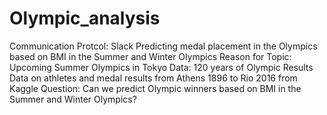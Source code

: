 # Olympic_analysis
Communication Protcol: Slack
Predicting medal placement in the Olympics based on BMI in the Summer and Winter Olympics
Reason for Topic: Upcoming Summer Olympics in Tokyo
Data: 120 years of Olympic Results
Data on athletes and medal results from Athens 1896 to Rio 2016 from Kaggle
Question: Can we predict Olympic winners based on BMI in the Summer and Winter Olympics?
